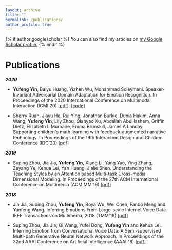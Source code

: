 ```yaml
---
layout: archive
title: ""
permalink: /publications/
author_profile: true
---
```


{% if author.googlescholar %}
  You can also find my articles on <u><a href="{{author.googlescholar}}">my Google Scholar profile</a>.</u>
{% endif %}

Publications
======
***2020***
* **Yufeng Yin**, Baiyu Huang, Yizhen Wu, Mohammad Soleymani. Speaker-Invariant Adversarial Domain Adaptation for Emotion Recognition. In Proceedings of the 2020 International Conference on Multimodal Interaction (ICMI'20) [[pdf]](https://yufengyin.github.io/files/icmi20.pdf), [[code]](https://github.com/intelligent-human-perception-laboratory/Speaker-Invariant-Domain-Adversarial-Neural-Networks)

* Sherry Ruan, Jiayu He, Rui Ying, Jonathan Burkle, Dunia Hakim, Anna Wang, **Yufeng Yin**, Lily Zhou, Qianyao Xu, Abdallah AbuHashem, Griffin Dietz, Elizabeth L Murnane, Emma Brunskill, James A Landay. Supporting children's math learning with feedback-augmented narrative technology. In Proceedings of the 19th Interaction Design and Children Conference (IDC'20) [[pdf]](https://yufengyin.github.io/files/idc20.pdf)

***2019***
* Suping Zhou, Jia Jia, **Yufeng Yin**, Xiang Li, Yang Yao, Ying Zhang, Zeyang Ye, Kehua Lei, Yan Huang, Jialie Shen. Understanding the Teaching Styles by an Attention based Multi-task Cross-media Dimensional Modeling. In Proceedings of the 27th ACM International Conference on Multimedia (ACM MM'19) [[pdf]](https://yufengyin.github.io/files/mm19.pdf)

***2018***
* Jia Jia, Suping Zhou, **Yufeng Yin**, Boya Wu, Wei Chen, Fanbo Meng and Yanfeng Wang. Inferring Emotions From Large-scale Internet Voice Data. IEEE Transactions on Multimedia, 2018 (TMM'18) [[pdf]](https://yufengyin.github.io/files/tmm19.pdf)

* Suping Zhou, Jia Jia, Qi Wang, Yufei Dong, **Yufeng Yin** and Kehua Lei. Inferring Emotion from Conversational Voice Data: A Semi-supervised Multi-path Generative Neural Network Approach. In Proceedings of the 32nd AAAI Conference on Artificial Intelligence (AAAI'18) [[pdf]](https://yufengyin.github.io/files/aaai18.pdf)
